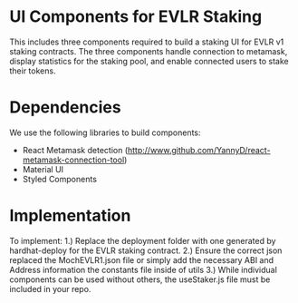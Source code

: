 # UI Components for EVLR Staking 
This includes three components required to build a staking UI for EVLR v1 staking contracts.  The three components handle connection to metamask, display statistics for the staking pool, and enable connected users to stake their tokens.  

# Dependencies
We use the following libraries to build components:
- React Metamask detection (http://www.github.com/YannyD/react-metamask-connection-tool)
- Material UI
- Styled Components

# Implementation
To implement:
1.) Replace the deployment folder with one generated by hardhat-deploy for the EVLR staking contract.
2.) Ensure the correct json replaced the MochEVLR1.json file or simply add the necessary ABI and Address information the constants file inside of utils
3.) While individual components can be used without others, the useStaker.js file must be included in your repo.  
